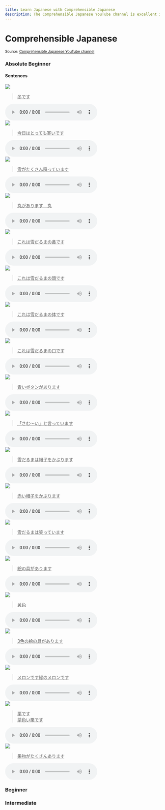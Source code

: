 ```yaml
---
title: Learn Japanese with Comprehensible Japanese
description: The Comprehensible Japanese YouTube channel is excellent input for early immersion learning
---
```


# Comprehensible Japanese

<small>Source: [Comprehensible Japanese YouTube channel](https://www.youtube.com/c/ComprehensibleJapanese)</small>

### Absolute Beginner

#### Sentences

<div class="grid cards">
<div class="card" id="d219a0bd1a5cf72e35bb0b941945bf91">
<img src="/images/sentences/16607424321350.jpg"><br>
<blockquote><p><abbr title="This is winter.">冬です</abbr></p></blockquote>
<audio controls><source src="/audio/sentences/1660742432138080.mp3" type="audio/mpeg">Your browser does not support the audio element.</audio>
</div>

<div class="card" id="b0aeb78c9add3d2c404d8ca9c38364d3">
<img src="/images/sentences/16607426617980.jpg"><br>
<blockquote><p><abbr title="">今日はとっても寒いです</abbr></p></blockquote>
<audio controls><source src="/audio/sentences/1660742661800091.mp3" type="audio/mpeg">Your browser does not support the audio element.</audio>
</div>

<div class="card" id="9fd531ca7dfcaf430ca85bbec74a07e0">
<img src="/images/sentences/16607430034730.jpg"><br>
<blockquote><p><abbr title="">雪がたくさん降っています</abbr></p></blockquote>
<audio controls><source src="/audio/sentences/16607430034760253.mp3" type="audio/mpeg">Your browser does not support the audio element.</audio>
</div>

<div class="card" id="b50a80bce936fb89c4a6e3473d11342f">
<img src="/images/sentences/16607434773080.jpg"><br>
<blockquote><p><abbr title="">丸があります　丸</abbr></p></blockquote>
<audio controls><source src="/audio/sentences/1660743477311054.mp3" type="audio/mpeg">Your browser does not support the audio element.</audio>
</div>

<div class="card" id="2334db92d21b20c8e9cd6219ea2ea399">
<img src="/images/sentences/16607458472340.jpg"><br>
<blockquote><p><abbr title="">これは雪だるまの鼻です</abbr></p></blockquote>
<audio controls><source src="/audio/sentences/16607458472370837.mp3" type="audio/mpeg">Your browser does not support the audio element.</audio>
</div>

<div class="card" id="f82a899c1e93d39a3346c90b93ba95e5">
<img src="/images/sentences/16607479481840.jpg"><br>
<blockquote><p><abbr title="">これは雪だるまの頭です</abbr></p></blockquote>
<audio controls><source src="/audio/sentences/16607479481860252.mp3" type="audio/mpeg">Your browser does not support the audio element.</audio>
</div>

<div class="card" id="cf5b0a346d549f84e7cf37d31c394a15">
<img src="/images/sentences/16607480657470.jpg"><br>
<blockquote><p><abbr title="">これは雪だるまの体です</abbr></p></blockquote>
<audio controls><source src="/audio/sentences/16607480657490684.mp3" type="audio/mpeg">Your browser does not support the audio element.</audio>
</div>

<div class="card" id="901c4b9aac85fb0817e0e945f12f47fc">
<img src="/images/sentences/16607481659220.jpg"><br>
<blockquote><p><abbr title="">これは雪だるまの口です</abbr></p></blockquote>
<audio controls><source src="/audio/sentences/16607481659240326.mp3" type="audio/mpeg">Your browser does not support the audio element.</audio>
</div>

<div class="card" id="46cd902d8a64df69622c9915b06f28f7">
<img src="/images/sentences/16607482551840.jpg"><br>
<blockquote><p><abbr title="">青いボタンがあります</abbr></p></blockquote>
<audio controls><source src="/audio/sentences/16607482551870511.mp3" type="audio/mpeg">Your browser does not support the audio element.</audio>
</div>

<div class="card" id="ef0c59d86957764ed8d5817edb8a4c59">
<img src="/images/sentences/16607483984560.jpg"><br>
<blockquote><p><abbr title="">「さむ～い」と言っています</abbr></p></blockquote>
<audio controls><source src="/audio/sentences/16607483984580108.mp3" type="audio/mpeg">Your browser does not support the audio element.</audio>
</div>

<div class="card" id="2b485a9da37a73ede9086945b4f4b459">
<img src="/images/sentences/16607484990900.jpg"><br>
<blockquote><p><abbr title="">雪だるまは帽子をかぶります</abbr></p></blockquote>
<audio controls><source src="/audio/sentences/16607484990930842.mp3" type="audio/mpeg">Your browser does not support the audio element.</audio>
</div>

<div class="card" id="4867ef0642a63248ff8dec059b38eba3">
<img src="/images/sentences/16607486138120.jpg"><br>
<blockquote><p><abbr title="">赤い帽子をかぶります</abbr></p></blockquote>
<audio controls><source src="/audio/sentences/16607486138140492.mp3" type="audio/mpeg">Your browser does not support the audio element.</audio>
</div>

<div class="card" id="af29f343c280407e0e6f632fd08afd8f">
<img src="/images/sentences/16607488397250.jpg"><br>
<blockquote><p><abbr title="">雪だるまは笑っています</abbr></p></blockquote>
<audio controls><source src="/audio/sentences/16607488397280730.mp3" type="audio/mpeg">Your browser does not support the audio element.</audio>
</div>

<div class="card" id="8b18027618085d4cfc42672737a09cfa">
<img src="/images/sentences/16607519287200.jpg"><br>
<blockquote><p><abbr title="">絵の具があります</abbr></p></blockquote>
<audio controls><source src="/audio/sentences/16607519287220263.mp3" type="audio/mpeg">Your browser does not support the audio element.</audio>
</div>

<div class="card" id="7232a906b46292f6759ef9e69bd66cf2">
<img src="/images/sentences/16607534313430.jpg"><br>
<blockquote><p><abbr title="">黄色</abbr></p></blockquote>
<audio controls><source src="/audio/sentences/1660753431346053.mp3" type="audio/mpeg">Your browser does not support the audio element.</audio>
</div>

<div class="card" id="bcb7a96d460db61a3b6ffe3045012c5c">
<img src="/images/sentences/16607535843220.jpg"><br>
<blockquote><p><abbr title="">3色の絵の具があります</abbr></p></blockquote>
<audio controls><source src="/audio/sentences/16607535843240140.mp3" type="audio/mpeg">Your browser does not support the audio element.</audio>
</div>

<div class="card" id="8009a3fc399a52b24df2ca5f3d0750e6">
<img src="/images/sentences/16607538826970.jpg"><br>
<blockquote><p><abbr title="">メロンです緑のメロンです</abbr></p></blockquote>
<audio controls><source src="/audio/sentences/16607538827000485.mp3" type="audio/mpeg">Your browser does not support the audio element.</audio>
</div>

<div class="card" id="afe4c6f3cfa81af8e8d78d44d7ad51fb">
<img src="/images/sentences/16607540312340.jpg"><br>
<blockquote><p><abbr title="">栗です<br>茶色い栗です</abbr></p></blockquote>
<audio controls><source src="/audio/sentences/16607540312370397.mp3" type="audio/mpeg">Your browser does not support the audio element.</audio>
</div>

<div class="card" id="76cb553a82b81e7bd86213b55014a5ca">
<img src="/images/sentences/16607541021560.jpg"><br>
<blockquote><p><abbr title="">果物がたくさんあります</abbr></p></blockquote>
<audio controls><source src="/audio/sentences/16607541021600412.mp3" type="audio/mpeg">Your browser does not support the audio element.</audio>
</div>

</div>

### Beginner

### Intermediate

